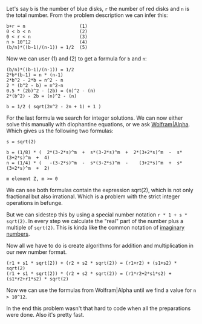 Let's say `b` is the number of blue disks, `r` the number of red disks 
and `n` is the total number.
From the problem description we can infer this:
~~~
b+r = n                    (1)
0 < b < n                  (2)
0 < r < n                  (3)
n > 10^12                  (4)
(b/n)*((b-1)/(n-1)) = 1/2  (5)
~~~

Now we can user (1) and (2) to get a formula for `b` and `n`:

~~~
(b/n)*((b-1)/(n-1)) = 1/2
2*b*(b-1) = n * (n-1)
2*b^2 - 2*b = n^2 - n
2 * (b^2 - b) = n^2-n
0.5 * (2b)^2 - (2b) = (n)^2 - (n)
2*(b^2) - 2b = (n)^2 - (n)

b = 1/2 ( sqrt(2n^2 - 2n + 1) + 1 )
~~~

For the last formula we search for integer solutions.
We can now either solve this manually with diophantine equations,
or we ask [Wolfram|Alpha](https://www.wolframalpha.com/input/?i=2*b*b-2b+%3D+n*n-n).
Which gives us the following two formulas:

~~~
s = sqrt(2)

b = (1/8) * (  2*(3-2*s)^m  +  s*(3-2*s)^m  +  2*(3+2*s)^m  -  s*(3+2*s)^m  +  4)
n = (1/4) * (   -(3-2*s)^m  -  s*(3-2*s)^m  -    (3+2*s)^m  +  s*(3+2*s)^m  +  2)

m element Z, m >= 0
~~~

We can see both formulas contain the expression sqrt(2), which is not 
only fractional but also irrational. Which is a problem with the strict integer
operations in befunge.

But we can sidestep this by using a special number notation `r * 1 + s * sqrt(2)`.
In every step we calculate the "real" part of the number plus a multiple of `sqrt(2)`.
This is kinda like the common notation of [imaginary numbers](https://en.wikipedia.org/wiki/Imaginary_number).

Now all we have to do is create algorithms for addition and multiplication in our new number format.

~~~
(r1 + s1 * sqrt(2)) + (r2 + s2 * sqrt(2)) = (r1+r2) + (s1+s2) * sqrt(2)
(r1 + s1 * sqrt(2)) * (r2 + s2 * sqrt(2)) = (r1*r2+2*s1*s2) + (s1*r2+r1*s2) * sqrt(2)
~~~

Now we can use the formulas from Wolfram|Alpha until we find a value for `n > 10^12`.

In the end this problem wasn't that hard to code when all the preparations were done.
Also it's pretty fast.